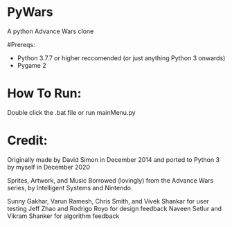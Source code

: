 # PyWars
A python Advance Wars clone

#Prereqs:
 - Python 3.7.7 or higher reccomended (or just anything Python 3 onwards)
 - Pygame 2

# How To Run:  
Double click the .bat file or run mainMenu.py

# Credit:
Originally made by David Simon in December 2014 and ported to Python 3 by myself in December 2020

Sprites, Artwork, and Music Borrowed (lovingly) from the Advance Wars series, by Intelligent Systems and Nintendo.

Sunny Gakhar, Varun Ramesh, Chris Smith, and Vivek Shankar for user testing
Jeff Zhao and Rodrigo Royo for design feedback
Naveen Setlur and Vikram Shanker for algorithm feedback